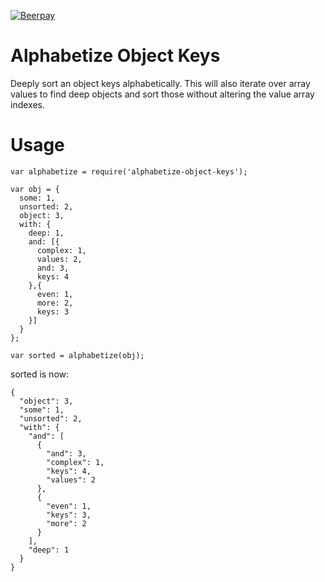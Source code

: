 [![Beerpay](https://beerpay.io/atomantic/alphabetize-object-keys/badge.svg?style=flat-square)](https://beerpay.io/atomantic/alphabetize-object-keys)
# Alphabetize Object Keys

Deeply sort an object keys alphabetically. This will also iterate over array values to find deep objects and sort those without altering the value array indexes.

# Usage

```
var alphabetize = require('alphabetize-object-keys');

var obj = {
  some: 1,
  unsorted: 2,
  object: 3,
  with: {
    deep: 1,
    and: [{
      complex: 1,
      values: 2,
      and: 3,
      keys: 4
    },{
      even: 1,
      more: 2,
      keys: 3
    }]
  }
};

var sorted = alphabetize(obj);
```
sorted is now:
```
{
  "object": 3,
  "some": 1,
  "unsorted": 2,
  "with": {
    "and": [
      {
        "and": 3,
        "complex": 1,
        "keys": 4,
        "values": 2
      },
      {
        "even": 1,
        "keys": 3,
        "more": 2
      }
    ],
    "deep": 1
  }
}
```
